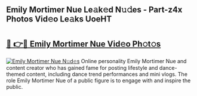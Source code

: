 ## Emily Mortimer Nue Le𝚊k𝚎d N𝚞𝚍es - Part-z4x Photos Vid𝚎o Le𝚊ks UoeHT

# <h2><a href="http://fbap8ok.evod.top/?m=Emily+Mortimer+Nue">🔗 👉🔴 Emily Mortimer Nue Vid𝚎o Ph𝚘t𝚘s</a></h2>

[![Emily Mortimer Nue N𝚞d𝚎s](https://i.imgur.com/8V9OHl7.gif)](http://fbap8ok.evod.top/?m=Emily+Mortimer+Nue)
Online personality Emily Mortimer Nue and content creator who has gained fame for posting lifestyle and dance-themed content, including dance trend performances and mini vlogs. The role Emily Mortimer Nue of a public figure is to engage with and inspire the public. 
